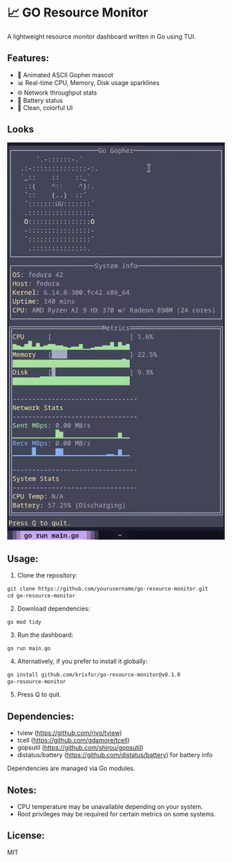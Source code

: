 # 📈 GO Resource Monitor

A lightweight resource monitor dashboard written in Go using TUI.

## Features:
- 🐹 Animated ASCII Gopher mascot
- 📊 Real-time CPU, Memory, Disk usage sparklines
- 🌐 Network throughput stats
- 🔋 Battery status
- 🎨 Clean, colorful UI

## Looks
![screencast](screencast.gif)

## Usage:
1. Clone the repository:
```
git clone https://github.com/yourusername/go-resource-monitor.git
cd go-resource-monitor
```

2. Download dependencies:
```
go mod tidy
```

3. Run the dashboard:
```
go run main.go
```

4. Alternatively, if you prefer to install it globally:
```
go install github.com/krisfur/go-resource-monitor@v0.1.0
go-resource-monitor
```

5. Press Q to quit.

## Dependencies:
- tview (https://github.com/rivo/tview)
- tcell (https://github.com/gdamore/tcell)
- gopsutil (https://github.com/shirou/gopsutil)
- distatus/battery (https://github.com/distatus/battery) for battery info


Dependencies are managed via Go modules.

## Notes:
- CPU temperature may be unavailable depending on your system.
- Root privileges may be required for certain metrics on some systems.

## License:
MIT
